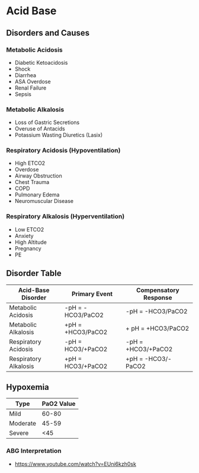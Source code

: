 # Acid Base

## Disorders and Causes

### Metabolic Acidosis
* Diabetic Ketoacidosis
* Shock
* Diarrhea
* ASA Overdose
* Renal Failure
* Sepsis

### Metabolic Alkalosis
* Loss of Gastric Secretions
* Overuse of Antacids
* Potassium Wasting Diuretics (Lasix)

### Respiratory Acidosis (Hypoventilation)
* High ETCO2
* Overdose
* Airway Obstruction
* Chest Trauma
* COPD
* Pulmonary Edema
* Neuromuscular Disease

### Respiratory Alkalosis (Hyperventilation)
* Low ETCO2
* Anxiety
* High Altitude
* Pregnancy
* PE

## Disorder Table

| Acid-Base Disorder | Primary Event | Compensatory Response |
| ------------------ | ------------- | --------------------- |
| Metabolic Acidosis | -pH = -HCO3/PaCO2 | -pH = -HCO3/PaCO2 |
| Metabolic Alkalosis | +pH = +HCO3/PaCO2 | + pH = +HCO3/PaCO2 |
| Respiratory Acidosis | -pH = HCO3/+PaCO2 | -pH = +HCO3/+PaCO2 |
| Respiratory Alkalosis | +pH = HCO3/+PaCO2 | +pH = -HCO3/-PaCO2 |

## Hypoxemia

| Type | PaO2 Value |
| ---- | ---------- |
| Mild | 60-80 |
| Moderate | 45-59 |
| Severe | <45 |

### ABG Interpretation
* https://www.youtube.com/watch?v=EUni6kzh0sk
